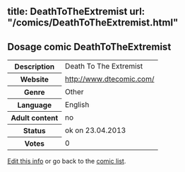 title: DeathToTheExtremist
url: "/comics/DeathToTheExtremist.html"
---
Dosage comic DeathToTheExtremist
-----------------------------------------

<table class="comicinfo">
<tr>
<th>Description</th><td>Death To The Extremist</td>
</tr>
<tr>
<th>Website</th><td><a href="http://www.dtecomic.com/">http://www.dtecomic.com/</a></td>
</tr>
<tr>
<th>Genre</th><td>Other</td>
</tr>
<tr>
<th>Language</th><td>English</td>
</tr>
<tr>
<th>Adult content</th><td>no</td>
</tr>
<tr>
<th>Status</th><td>ok on 23.04.2013</td>
</tr>
<tr>
<th>Votes</th><td>0</div></td>
</tr>
</table>

[Edit this info](/comics/DeathToTheExtremist_edit.html) or go back to the [comic list](../comic-index.html).
